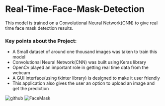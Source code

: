# Real-Time-Face-Mask-Detection
This model is trained on a Convolutional Neural Network(CNN) to give real time face mask detection results. 

### Key points about the Project:
- A Small dataset of around one thousand images was taken to train this model
- Convolutional Neural Network(CNN) was built using Keras library
- OpenCv played an important role in getting real time data from the webcam
- A GUI interface(using tkinter library) is designed to make it user friendly
- This application also gives the user an option to upload an image and get the prediction

![github](https://user-images.githubusercontent.com/45857315/86604939-a79f8a00-bfc3-11ea-855a-2abc420bd3d8.gif) 
![FaceMask](https://user-images.githubusercontent.com/45857315/95216478-b9d1d400-080f-11eb-9fd1-9caf984be23c.gif)
